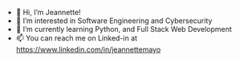 - 👋 Hi, I’m Jeannette!
- 👀 I’m interested in Software Engineering and Cybersecurity
- 🌱 I’m currently learning Python, and Full Stack Web Development
- 📫 You can reach me on Linked-in at https://www.linkedin.com/in/jeannettemayo

<!---
JeannetteMayo/JeannetteMayo is a ✨ special ✨ repository because its `README.md` (this file) appears on your GitHub profile.
You can click the Preview link to take a look at your changes.
--->
